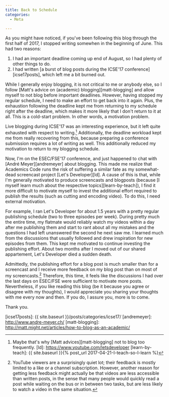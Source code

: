 ```yaml
---
title: Back to Schedule
categories:
  - Meta

---
```


As you might have noticed, if you've been following this blog through the first half of 2017, I stopped writing somewhen in the beginning of June. This had two reasons:

1. I had an important deadline coming up end of August, so I had plenty of other things to do.
2. I had written [a burst of blog posts during the ICSE'17 conference][icse17posts], which left me a bit burned out.

While I generally enjoy blogging, it is not critical to me or anybody else, so I follow [Matt's advice on (academic) blogging][matt-blogging] and allow myself to not blog before important deadlines. However, having stopped my regular schedule, I need to make an effort to get back into it again. Plus, the exhaustion following the deadline kept me from returning to my schedule right after the deadline, which makes it more likely that I don't return to it at all. This is a cold-start problem. In other words, a motivation problem.

Live blogging during ICSE'17 was an interesting experience, but it left quite exhausted with respect to writing.[^nottoofreq] Additionally, the deadline workload kept me from really recovering from this, because preparing a conference submission requires a lot of writing as well. This additionally reduced my motivation to return to my blogging schedule.

Now, I'm on the ESEC/FSE'17 conference, and just happened to chat with [André Meyer][andremeyer] about blogging. This made me realize that Academics Code runs the risk of suffering a similar fate as my somewhat-dead screencast project [Let's Developer][ld]. A cause of this is that, while I'm generally motivated to produce screencasts and blogposts (because [I myself learn much about the respective topics][learn-by-teach]), I find it more difficult to motivate myself to invest the additional effort required to publish the results (such as cutting and encoding video). To do this, I need external motivation.

For example, I ran Let's Developer for about 1.5 years with a pretty regular publishing schedule (two to three episodes per week). During pretty much the entire time, my flatmate would reliably watch my videos within a day after me publishing them and start to rant about all my mistakes and the questions I had left unanswered the second he next saw me. I learned much from the discussions that usually followed and drew inspiration for new episodes from them. This kept me motivated to continue investing the publishing effort. About two months after I moved out of our shared appartement, Let's Developer died a sudden death.

Admittedly, the publishing effort for a blog post is much smaller than for a screencast and I receive more feedback on my blog post than on most of my screencasts.[^youtube-access] Therefore, this time, it feels like the discussions I had over the last days on ESEC/FSE were sufficient to motivate more posts. Nevertheless, if you like reading this blog (be it because you agree or disagree with my thoughts), I would appreciate you sharing your thoughts with me every now and then. If you do, I assure you, more is to come.

Thank you.

  [icse17posts]: {{ site.baseurl }}/posts/categories/icse17/
  [andremeyer]: http://www.andre-meyer.ch/
  [matt-blogging]: http://matt.might.net/articles/how-to-blog-as-an-academic/
  [^nottoofreq]: Maybe that's why [Matt advices][matt-blogging] not to blog too frequently.
  [ld]: https://www.youtube.com/letsdeveloper
  [learn-by-teach]: {{ site.baseurl }}{% post_url 2017-04-21-I-teach-so-I-learn %}
  [^youtube-access]: YouTube viewers are a surprisingly quiet lot; their feedback is mostly limited to a like or a channel subscription. However, another reason for getting less feedback might actually be that videos are less accessible than written posts, in the sense that many people would quickly read a post while waiting on the bus or in between two tasks, but are less likely to watch a video in the same situation.

